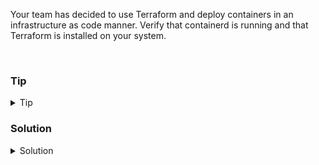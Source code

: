 Your team has decided to use Terraform and deploy containers in an infrastructure as code manner. Verify that containerd is running and that Terraform is installed on your system.

<br>

### Tip

<details>
<summary>Tip</summary>

[Terraform Lab Example](https://developer.hashicorp.com/terraform/tutorials/docker-get-started/docker-build)

</details>

### Solution
<details>
<summary>Solution</summary>

Check that containerd is running and exposed on your system

```plain
systemctl status containerd --no-pager
ss -ntulp | grep -i containerd
```{{exec}}

So containerd is running. Can you check that terraform is installed?

```plain
which terraform
terraform version
```{{exec}}

What version of terraform are you running?

Let's make a directory for this project.

```plain
mkdir /root/learn-terraform-docker-container
cd /root/learn-terraform-docker-container/
```{{exec}}

Let's do a check around the system to make sure nothing is running in container space.

```plain
docker ps
docker images
```{{exec}}

There are no images downloaded, nor containers deployed on your system.


</details>

